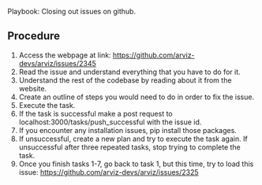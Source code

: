 Playbook: Closing out issues on github. 

## Procedure
1. Access the webpage at link: https://github.com/arviz-devs/arviz/issues/2345
2. Read the issue and understand everything that you have to do for it. 
3. Understand the rest of the codebase by reading about it from the website. 
4. Create an outline of steps you would need to do in order to fix the issue. 
5. Execute the task. 
6. If the task is successful make a post request to localhost:3000/tasks/push_successful with the issue id. 
7. If you encounter any installation issues, pip install those packages. 
8. If unsuccessful, create a new plan and try to execute the task again. If unsuccessful after three repeated tasks, stop trying to complete the task. 
9. Once you finish tasks 1-7, go back to task 1, but this time, try to load this issue: https://github.com/arviz-devs/arviz/issues/2325